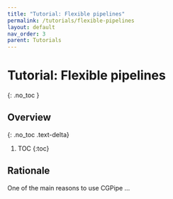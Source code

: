 ```yaml
---
title: "Tutorial: Flexible pipelines"
permalink: /tutorials/flexible-pipelines
layout: default
nav_order: 3
parent: Tutorials
---
```


# Tutorial: Flexible pipelines
{: .no_toc }

## Overview
{: .no_toc .text-delta}

1. TOC
{:toc}

## Rationale

One of the main reasons to use CGPipe ...